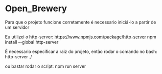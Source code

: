 # Open_Brewery

Para que o projeto funcione corretamente é necessario iniciá-lo a partir de um servidor

Eu utilizei o http-server:
https://www.npmjs.com/package/http-server
npm install --global http-server

É necessario especificar a raiz do projeto, então rodar o comando no bash: 
http-server ./

ou bastar rodar o script: npm run server
